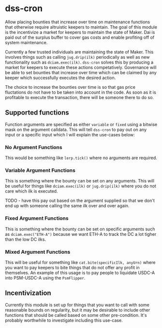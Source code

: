 # dss-cron

Allow placing bounties that increase over time on maintenance functions that otherwise require altruistic keepers to maintain. The goal of this module is the incentivize a market for keepers to maintain the state of Maker. Dai is paid out of the surplus buffer to cover gas costs and enable profiting off of system maintenance.

Currently a few trusted individuals are maintaining the state of Maker. This involves things such as calling `jug.drip(ilk)` periodically as well as new functionality such as `dciam.exec(ilk)`. `dss-cron` solves this by producing a market for keepers to execute these actions competatively. Governance will be able to set bounties that increase over time which can be claimed by any keeper which successfully executes the desired action.

The choice to increase the bounties over time is so that gas price fluctations do not have to be taken into account in the code. As soon as it is profitable to execute the transaction, there will be someone there to do so.

## Supported functions

Function arguments are specified as either `variable` or `fixed` using a bitwise mask on the argument calldata. This will tell `dss-cron` to pay out on any input or a specific input which I will explain the use-cases below:

### No Argument Functions

This would be something like `lerp.tick()` where no arguments are required.

### Variable Argument Functions

This is something where the bounty can be set on any arguments. This will be useful for things like `dciam.exec(ilk)` or `jug.drip(ilk)` where you do not care which ilk is executed.

TODO - have this pay out based on the argument supplied so that we don't end up with someone calling the same ilk over and over again.

### Fixed Argument Functions

This is something where the bounty can be set on specific arguments such as `dciam.exec("ETH-A")` because we want ETH-A to track the DC a lot tigher than the low DC ilks.

### Mixed Argument Functions

This will be useful for something like `cat.bite(specificIlk, anyUrn)` where you want to pay keepers to bite things that do not offer any profit in themselves. An example of this usage is to pay people to liquidate USDC-A into PSM-USDC-A using the `PsmFlipper`.

## Incentivization

Currently this module is set up for things that you want to call with some reasonable bounds on regularity, but it may be desirable to include other functions that should be called based on some other pre-condition. It's probably worthwhile to investigate including this use-case.
